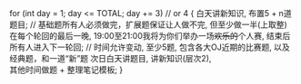 for (int day = 1; day <= TOTAL; day += 3) // or 4
{
	白天讲新知识, 布置5 + n道题目; // 基础题所有人必须做完，扩展题保证让人做不完, 但至少做一半(上取整) 
	在每个轮回的最后一晚, 19:00至21:00我将为你们举办一场~~欢乐的~~个人赛, 结束后所有人进入下一轮回; // 时间允许变动, 至少5题, 包含各大OJ近期的比赛题, 以及经典题，和一道“新”题
	次日白天讲题目, 讲新知识(层次2),  
	其他时间做题 + 整理笔记模板;
}
